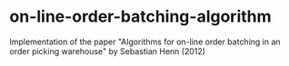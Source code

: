# on-line-order-batching-algorithm
Implementation of the paper "Algorithms for on-line order batching in an order picking warehouse" by Sebastian Henn (2012)
